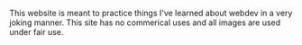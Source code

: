 This website is meant to practice things I've learned about webdev in a very joking manner. This site has no commerical uses and all images are used under fair use.
